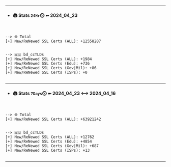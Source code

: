 

---
- #### 🖨️ **Stats** `24Hr`⏲️ ➼ 2024_04_23
```console


--> 🌐 Total
[+] New/ReNewed SSL Certs (ALL): +12558287


--> 🇧🇩 bd_ccTLDs
[+] New/ReNewed SSL Certs (ALL): +1984
[+] New/ReNewed SSL Certs (Edu): +736
[+] New/ReNewed SSL Certs (Gov|Mil): +86
[+] New/ReNewed SSL Certs (ISPs): +0


```

---
- #### 🖨️ **Stats** `7Days`⏲️ ➼ 2024_04_23 <--> 2024_04_16
```console


--> 🌐 Total
[+] New/ReNewed SSL Certs (ALL): +63921242


--> 🇧🇩 bd_ccTLDs
[+] New/ReNewed SSL Certs (ALL): +12762
[+] New/ReNewed SSL Certs (Edu): +4854
[+] New/ReNewed SSL Certs (Gov|Mil): +687
[+] New/ReNewed SSL Certs (ISPs): +13


```

---

